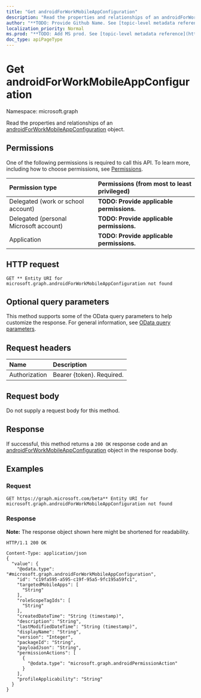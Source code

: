 ```yaml
---
title: "Get androidForWorkMobileAppConfiguration"
description: "Read the properties and relationships of an androidForWorkMobileAppConfiguration object."
author: "**TODO: Provide Github Name. See [topic-level metadata reference](https://msgo.azurewebsites.net/add/document/guidelines/metadata.html#topic-level-metadata)**"
localization_priority: Normal
ms.prod: "**TODO: Add MS prod. See [topic-level metadata reference](https://msgo.azurewebsites.net/add/document/guidelines/metadata.html#topic-level-metadata)**"
doc_type: apiPageType
---
```


# Get androidForWorkMobileAppConfiguration
Namespace: microsoft.graph

Read the properties and relationships of an [androidForWorkMobileAppConfiguration](../resources/intune-androidforworkmobileappconfiguration.md) object.

## Permissions
One of the following permissions is required to call this API. To learn more, including how to choose permissions, see [Permissions](/graph/permissions-reference).

|Permission type|Permissions (from most to least privileged)|
|:---|:---|
|Delegated (work or school account)|**TODO: Provide applicable permissions.**|
|Delegated (personal Microsoft account)|**TODO: Provide applicable permissions.**|
|Application|**TODO: Provide applicable permissions.**|

## HTTP request

<!-- {
  "blockType": "ignored"
}
-->
``` http
GET ** Entity URI for microsoft.graph.androidForWorkMobileAppConfiguration not found
```

## Optional query parameters
This method supports some of the OData query parameters to help customize the response. For general information, see [OData query parameters](/graph/query-parameters).

## Request headers
|Name|Description|
|:---|:---|
|Authorization|Bearer {token}. Required.|

## Request body
Do not supply a request body for this method.

## Response

If successful, this method returns a `200 OK` response code and an [androidForWorkMobileAppConfiguration](../resources/intune-androidforworkmobileappconfiguration.md) object in the response body.

## Examples

### Request
<!-- {
  "blockType": "request",
  "name": "get_androidforworkmobileappconfiguration"
}
-->
``` http
GET https://graph.microsoft.com/beta** Entity URI for microsoft.graph.androidForWorkMobileAppConfiguration not found
```


### Response
**Note:** The response object shown here might be shortened for readability.
<!-- {
  "blockType": "response",
  "truncated": true,
  "@odata.type": "microsoft.graph.androidForWorkMobileAppConfiguration"
}
-->
``` http
HTTP/1.1 200 OK

Content-Type: application/json
{
  "value": {
    "@odata.type": "#microsoft.graph.androidForWorkMobileAppConfiguration",
    "id": "c19fa595-a595-c19f-95a5-9fc195a59fc1",
    "targetedMobileApps": [
      "String"
    ],
    "roleScopeTagIds": [
      "String"
    ],
    "createdDateTime": "String (timestamp)",
    "description": "String",
    "lastModifiedDateTime": "String (timestamp)",
    "displayName": "String",
    "version": "Integer",
    "packageId": "String",
    "payloadJson": "String",
    "permissionActions": [
      {
        "@odata.type": "microsoft.graph.androidPermissionAction"
      }
    ],
    "profileApplicability": "String"
  }
}
```

